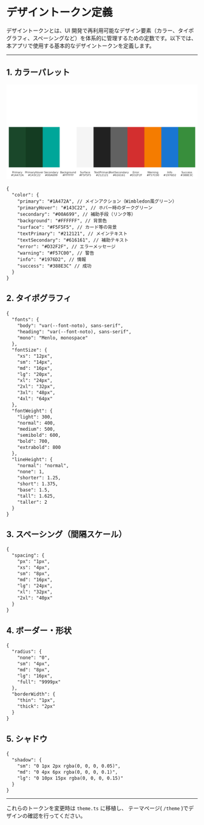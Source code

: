 # デザイントークン定義

デザイントークンとは、UI 開発で再利用可能なデザイン要素（カラー、タイポグラフィ、スペーシングなど）を体系的に管理するための定数です。以下では、本アプリで使用する基本的なデザイントークンを定義します。

---

## 1. カラーパレット

![カラーパレット](./design-tokens-001.png)

```jsonc
{
  "color": {
    "primary": "#1A472A", // メインアクション（Wimbledon風グリーン）
    "primaryHover": "#143C22", // ホバー時のダークグリーン
    "secondary": "#00A699", // 補助手段（リンク等）
    "background": "#FFFFFF", // 背景色
    "surface": "#F5F5F5", // カード等の背景
    "textPrimary": "#212121", // メインテキスト
    "textSecondary": "#616161", // 補助テキスト
    "error": "#D32F2F", // エラーメッセージ
    "warning": "#F57C00", // 警告
    "info": "#1976D2", // 情報
    "success": "#388E3C" // 成功
  }
}
```

## 2. タイポグラフィ

```jsonc
{
  "fonts": {
    "body": "var(--font-noto), sans-serif",
    "heading": "var(--font-noto), sans-serif",
    "mono": "Menlo, monospace"
  },
  "fontSize": {
    "xs": "12px",
    "sm": "14px",
    "md": "16px",
    "lg": "20px",
    "xl": "24px",
    "2xl": "32px",
    "3xl": "48px",
    "4xl": "64px"
  },
  "fontWeight": {
    "light": 300,
    "normal": 400,
    "medium": 500,
    "semibold": 600,
    "bold": 700,
    "extrabold": 800
  },
  "lineHeight": {
    "normal": "normal",
    "none": 1,
    "shorter": 1.25,
    "short": 1.375,
    "base": 1.5,
    "tall": 1.625,
    "taller": 2
  }
}
```

## 3. スペーシング（間隔スケール）

```jsonc
{
  "spacing": {
    "px": "1px",
    "xs": "4px",
    "sm": "8px",
    "md": "16px",
    "lg": "24px",
    "xl": "32px",
    "2xl": "40px"
  }
}
```

## 4. ボーダー・形状

```jsonc
{
  "radius": {
    "none": "0",
    "sm": "4px",
    "md": "8px",
    "lg": "16px",
    "full": "9999px"
  },
  "borderWidth": {
    "thin": "1px",
    "thick": "2px"
  }
}
```

## 5. シャドウ

```jsonc
{
  "shadow": {
    "sm": "0 1px 2px rgba(0, 0, 0, 0.05)",
    "md": "0 4px 6px rgba(0, 0, 0, 0.1)",
    "lg": "0 10px 15px rgba(0, 0, 0, 0.15)"
  }
}
```

---

これらのトークンを変更時は `theme.ts` に移植し、
テーマページ( `/theme` )でデザインの確認を行ってください。
